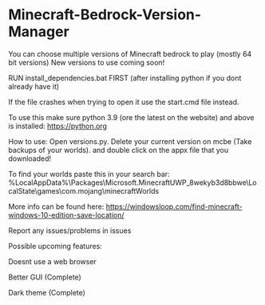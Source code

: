 # Minecraft-Bedrock-Version-Manager
You can choose multiple versions of Minecraft bedrock to play (mostly 64 bit versions)
New versions to use coming soon!

RUN install_dependencies.bat FIRST (after installing python if you dont already have it)


If the file crashes when trying to open it use the start.cmd file instead.


To use this make sure python 3.9 (ore the latest on the website) and above is installed:
https://python.org

How to use:
Open versions.py. Delete your current version on mcbe (Take backups of your worlds).
and double click on the appx file that you downloaded!

To find your worlds paste this in your search bar:
%LocalAppData%\Packages\Microsoft.MinecraftUWP_8wekyb3d8bbwe\LocalState\games\com.mojang\minecraftWorlds

More info can be found here: https://windowsloop.com/find-minecraft-windows-10-edition-save-location/

Report any issues/problems in issues


Possible upcoming features:








Doesnt use a web browser










Better GUI (Complete)










Dark theme (Complete)

